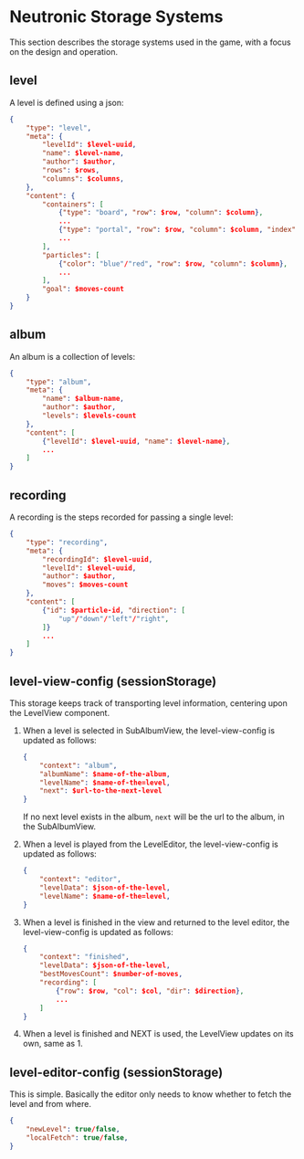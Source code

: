 # Neutronic Storage Systems

This section describes the storage systems used in the game, with a focus on the design and operation.

## level

A level is defined using a json:
```json
{
    "type": "level",
    "meta": {
        "levelId": $level-uuid,
        "name": $level-name,
        "author": $author,
        "rows": $rows,
        "columns": $columns,
    },
    "content": {
        "containers": [
            {"type": "board", "row": $row, "column": $column},
            ...
            {"type": "portal", "row": $row, "column": $column, "index": $index},
            ...
        ],
        "particles": [
            {"color": "blue"/"red", "row": $row, "column": $column},
            ...
        ],
        "goal": $moves-count
    }
}
```

## album

An album is a collection of levels:
```json
{
    "type": "album",
    "meta": {
        "name": $album-name,
        "author": $author,
        "levels": $levels-count
    },
    "content": [
        {"levelId": $level-uuid, "name": $level-name},
        ...
    ]
}
```

## recording

A recording is the steps recorded for passing a single level:
```json
{
    "type": "recording",
    "meta": {
        "recordingId": $level-uuid,
        "levelId": $level-uuid,
        "author": $author,
        "moves": $moves-count
    },
    "content": [
        {"id": $particle-id, "direction": [
            "up"/"down"/"left"/"right",
        ]}
        ...
    ]
}
```

## level-view-config (sessionStorage)

This storage keeps track of transporting level information, centering upon the LevelView component.

1. When a level is selected in SubAlbumView, the level-view-config is updated as follows:
    
    ```json
    {
        "context": "album",
        "albumName": $name-of-the-album,
        "levelName": $name-of-the=level,
        "next": $url-to-the-next-level
    }
    ```

    If no next level exists in the album, `next` will be the url to the album, in the SubAlbumView.

2. When a level is played from the LevelEditor, the level-view-config is updated as follows:

    ```json
    {
        "context": "editor",
        "levelData": $json-of-the-level,
        "levelName": $name-of-the=level,
    }
    ```

3. When a level is finished in the view and returned to the level editor, the level-view-config is updated as follows:

    ```json
    {
        "context": "finished",
        "levelData": $json-of-the-level,
        "bestMovesCount": $number-of-moves,
        "recording": [
            {"row": $row, "col": $col, "dir": $direction},
            ...
        ]
    }
    ```

4. When a level is finished and NEXT is used, the LevelView updates on its own, same as 1.

## level-editor-config (sessionStorage)

This is simple. Basically the editor only needs to know whether to fetch the level and from where.

```json
{
    "newLevel": true/false,
    "localFetch": true/false,
}
```
